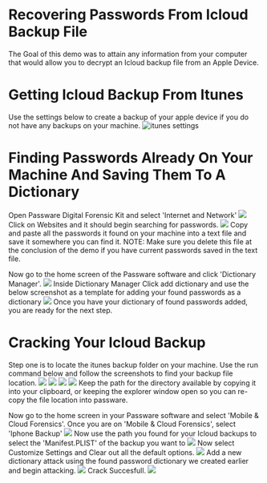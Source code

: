 # Recovering Passwords From Icloud Backup File

The Goal of this demo was to attain any information from your computer that would allow you to decrypt an Icloud backup file from an Apple Device.

# Getting Icloud Backup From Itunes
Use the settings below to create a backup of your apple device if you do not have any backups on your machine.
![itunes settings](\Screenshots\ItunesBackupSettings.PNG)

# Finding Passwords Already On Your Machine And Saving Them To A Dictionary
Open Passware Digital Forensic Kit and select 'Internet and Network'
![](\Screenshots\findYourPasswords1.PNG)
Click on Websites and it should begin searching for passwords.
![](\Screenshots\findYourPasswords2.PNG)
Copy and paste all the passwords it found on your machine into a text file and save it somewhere you can find it.
NOTE: Make sure you delete this file at the conclusion of the demo if you have current passwords saved in the text file.

Now go to the home screen of the Passware software and click 
'Dictionary Manager'.
![](\Screenshots\findYourPasswords3.PNG)
Inside Dictionary Manager Click add dictionary and use the below screenshot as a template for adding your found passwords as a dictionary
![](\Screenshots\findYourPasswords4.PNG)
Once you have your dictionary of found passwords added, you are ready for the next step.

# Cracking Your Icloud Backup
Step one is to locate the itunes backup folder on your machine. Use the run command below and follow the screenshots to find your backup file location.
![](/Screenshots\runCommandItunesBackupFolder.PNG)
![](/Screenshots\backupFolder1.PNG)
![](/Screenshots\backupFolder2.PNG)
![](/Screenshots\backupFolder3.PNG)
Keep the path for the directory available by copying it into your clipboard, or keeping the explorer window open so you can re-copy the file location into passware.

Now go to the home screen in your Passware software and select 'Mobile & Cloud Forensics'.
Once you are on 'Mobile & Cloud Forensics', select 'Iphone Backup'
![](/Screenshots\iphoneBackup1.PNG)
Now use the path you found for your Icloud backups to select the 'Manifest.PLIST' of the backup you want to
![](/Screenshots\iphoneBackup2.PNG)
Now select Customize Settings and Clear out all the default options.
![](/Screenshots\crackSettings.PNG)
Add a new dictionary attack using the found password dictionary we created earlier and begin attacking.
![](/Screenshots\iphoneBackup3.PNG)
Crack Succesfull.
![](/Screenshots\pwCracked.PNG)
~~~~